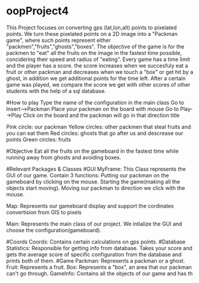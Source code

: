 

oopProject4
========

This Project focuses on converting gps (lat,lon,alt) points to pixelated points.
We turn these pixelated points on a 2D image into a "Packman game", where such points represent either "packmen","fruits","ghosts","boxes".
The objective of the game is for the packmen to "eat" all the fruits on the image in the fastest time possible, concidering their speed and radius of "eating". Every game has a time limit and the player has a score. the score increases when we succesfuly eat a fruit or other packman and decreases when we touch a "box" or get hit by a ghost, in addition we get additional points for the time left. After a certain game was played, we compare the score we get with other scores of other students with the help of a sql database.

#How to play
Type the name of the configuration in the main class
Go to Insert-->Packman
Place your packman on the board with mouse
Go to Play-->Play
Click on the board and the packman will go in that direction
title

Pink circle: our packman
Yellow circles: other packmen that steal fruits and you can eat them
Red circles: ghosts that go after us and descrease our points
Green circles: fruits

#Objective
Eat all the fruits on the gameboard in the fastest time while running away from ghosts and avoiding boxes.

#Relevant Packages & Classes
#GUI
MyFrame: This Class represents the GUI of our game. Contain 3 functions:
Putting our packman on the gameboard by clicking on the mouse.
Starting the game(making all the objects start moving).
Moving our packman to direction we click with the mouse.

Map: Represents our gameboard display and support the cordinates convertision from GIS to pixels

Main: Represents the main class of our project. We intialize the GUI and choose the configuration(gameboard).

#Coords
Coords: Contains certain calculations on gps points.
#Database
Statistics: Responsible for getting info from database.
Takes your score and gets the average score of specific configuration from the database and prints both of them.
#Game
Packman: Represents a packman or a ghost.
Fruit: Represents a fruit.
Box: Represents a "box", an area that our packman can't go through.
GameInfo: Contains all the objects of our game and has th

